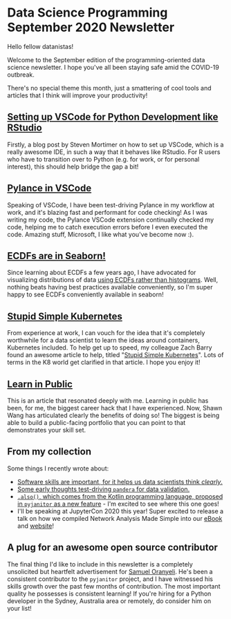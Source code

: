 # Data Science Programming September 2020 Newsletter

Hello fellow datanistas!

Welcome to the September edition
of the programming-oriented data science newsletter.
I hope you've all been staying safe amid the COVID-19 outbreak.

There's no special theme this month,
just a smattering of cool tools and articles
that I think will improve your productivity!

## [Setting up VSCode for Python Development like RStudio](https://stevenmortimer.com/setting-up-vs-code-for-python-development-like-rstudio/)

Firstly,
a blog post by Steven Mortimer on how to set up VSCode,
which is a really awesome IDE,
in such a way that it behaves like RStudio.
For R users who have to transition over to Python
(e.g. for work, or for personal interest),
this should help bridge the gap a bit!

## [Pylance in VSCode](https://devblogs.microsoft.com/python/announcing-pylance-fast-feature-rich-language-support-for-python-in-visual-studio-code/)

Speaking of VSCode,
I have been test-driving Pylance in my workflow at work,
and it's blazing fast and performant for code checking!
As I was writing my code,
the Pylance VSCode extension continually checked my code,
helping me to catch execution errors before I even executed the code.
Amazing stuff, Microsoft, I like what you've become now :).

## [ECDFs are in Seaborn!](https://github.com/mwaskom/seaborn/pull/2141#event-3453087212)

Since learning about ECDFs a few years ago,
I have advocated for visualizing distributions of data
[using ECDFs rather than histograms](http://ericmjl.com/blog/2018/7/14/ecdfs/).
Well, nothing beats having best practices available conveniently,
so I'm super happy to see ECDFs conveniently available in seaborn!

## [Stupid Simple Kubernetes](https://levelup.gitconnected.com/stupid-simple-kubernetes-e509355fba3d)

From experience at work,
I can vouch for the idea
that it's completely worthwhile for a data scientist
to learn the ideas around containers,
Kubernetes included.
To help get up to speed,
my colleague Zach Barry found an awesome article to help,
titled "[Stupid Simple Kubernetes](https://levelup.gitconnected.com/stupid-simple-kubernetes-e509355fba3d)".
Lots of terms in the K8 world get clarified in that article.
I hope you enjoy it!

## [Learn in Public](https://www.swyx.io/writing/learn-in-public/)

This is an article that resonated deeply with me.
Learning in public has been, for me,
the biggest career hack that I have experienced.
Now, Shawn Wang has articulated clearly the benefits of doing so!
The biggest is being able to build a public-facing portfolio
that you can point to that demonstrates your skill set.

## From my collection

Some things I recently wrote about:

- [Software skills are important, for it helps us data scientists think _clearly_.](https://ericmjl.github.io/blog/2020/8/21/software-engineering-as-a-research-practice/)
- [Some early thoughts test-driving `pandera` for data validation.](https://ericmjl.github.io/blog/2020/8/30/pandera-data-validation-and-statistics/)
- [`.also()`, which comes from the Kotlin programming language, proposed in `pyjanitor` as a new feature](https://github.com/ericmjl/pyjanitor/issues/731) - I'm excited to see where this one goes!
- I'll be speaking at JupyterCon 2020 this year!
  Super excited to release a talk on how we compiled Network Analysis Made Simple
  into our [eBook](http://leanpub.com/nams) and [website](https://ericmjl.github.io/Network-Analysis-Made-Simple/)!

## A plug for an awesome open source contributor

The final thing I'd like to include in this newsletter
is a completely unsolicited but heartfelt advertisement for
[Samuel Oranyeli](https://samukweku.github.io/data-wrangling-blog/).
He's been a consistent contributor to the `pyjanitor` project,
and I have witnessed his skills growth
over the past few months of contribution.
The most important quality he possesses is consistent learning!
If you're hiring for a Python developer in the Sydney,
Australia area or remotely,
do consider him on your list!
